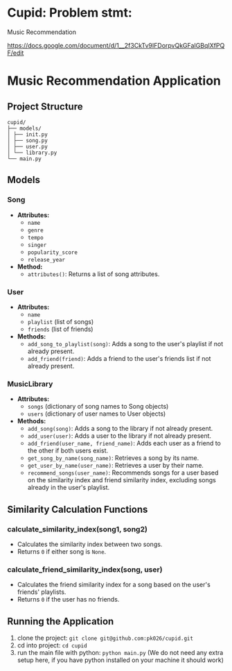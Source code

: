 # Cupid: Problem stmt:
Music Recommendation

https://docs.google.com/document/d/1__2f3CkTv9IFDorpvQkGFaIGBqIXfPQF/edit


# Music Recommendation Application

## Project Structure
    cupid/
    ├── models/
    │ ├── init.py
    │ ├── song.py
    │ ├── user.py
    │ └── library.py
    └── main.py


## Models

### Song
- **Attributes:**
  - `name`
  - `genre`
  - `tempo`
  - `singer`
  - `popularity_score`
  - `release_year`
- **Method:**
  - `attributes()`: Returns a list of song attributes.

### User
- **Attributes:**
  - `name`
  - `playlist` (list of songs)
  - `friends` (list of friends)
- **Methods:**
  - `add_song_to_playlist(song)`: Adds a song to the user's playlist if not already present.
  - `add_friend(friend)`: Adds a friend to the user's friends list if not already present.

### MusicLibrary
- **Attributes:**
  - `songs` (dictionary of song names to Song objects)
  - `users` (dictionary of user names to User objects)
- **Methods:**
  - `add_song(song)`: Adds a song to the library if not already present.
  - `add_user(user)`: Adds a user to the library if not already present.
  - `add_friend(user_name, friend_name)`: Adds each user as a friend to the other if both users exist.
  - `get_song_by_name(song_name)`: Retrieves a song by its name.
  - `get_user_by_name(user_name)`: Retrieves a user by their name.
  - `recommend_songs(user_name)`: Recommends songs for a user based on the similarity index and friend similarity index, excluding songs already in the user's playlist.

## Similarity Calculation Functions

### calculate_similarity_index(song1, song2)
- Calculates the similarity index between two songs.
- Returns `0` if either song is `None`.

### calculate_friend_similarity_index(song, user)
- Calculates the friend similarity index for a song based on the user's friends' playlists.
- Returns `0` if the user has no friends.

## Running the Application

1. clone the project: `git clone git@github.com:pk026/cupid.git`
2. cd into project: `cd cupid`
3. run the main file with python: `python main.py`   (We do not need any extra setup here, if you have python installed on your machine it should work)

